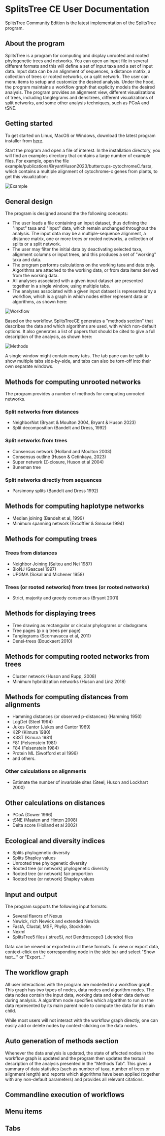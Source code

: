 # SplitsTree CE User Documentation

SplitsTree Community Edition is the latest implementation of the SplitsTree program. 

## About the program

SplitsTree is a program for computing and display unrooted and rooted phylogenetic trees and networks.
You can open an input file in several different formats and this will define a set of input taxa and a set of input data.
Input data can be an alignment of sequences, a distance matrix, a collection of trees or rooted networks, or a split network.
The user can menu items to setup and customize the desired analysis. Under the hood, the program maintains a workflow graph that explicity
models the desired analysis. The program provides an alignment view, different visualizations of trees, including tanglegrams and densitrees,
different visualizations of split networks, and some other analysis techniques, such as PCoA and tSNE.

## Getting started

To get started on Linux, MacOS or Windows, download the latest program installer from
[here](https://software-ab.informatik.uni-tuebingen.de/download/splitstree6/welcome.html).

Start the program and open a file of interest. In the installation directory, you will find an examples directory that contains a
large number of example files. For example, open the file example/publications/BryantHuson2023/buttercups-cytochromeC.fasta,
which contains a multiple alignment of cytochrome-c genes from plants, to get this visualization:

![Example](https://github.com/husonlab/splitstree6/blob/main/doc/images/cytochrome-c.png "Neighbor net")

## General design

The program is designed around the the following concepts:
- The user loads a file containing an input dataset, thus defining the "input" taxa and "input" data, which remain unchanged throughout the analysis. The input data may be a multiple-sequence alignment, a distance matrix, one or more trees or rooted networks, a collection of splits or a split network.
- The user may filter the initial data by deactivating selected taxa, alignment columns or input trees, and this produces a set of "working" taxa and data.
- The program performs calculations on the working taxa and data only. Algorithms are attached to the working data, or from data items derived from the working data.
- All analyses associated with a given input dataset are presented together in a single window, using multiple tabs.
- The analyses associated with a given input dataset is represented by a workflow, which is a graph in which nodes either represent data or algorithms, as shown here:

![Workflow](https://github.com/husonlab/splitstree6/blob/main/doc/images/workflow.png "SplitsTreeCE workflow")

Based on the workflow, SplitsTreeCE generates a "methods section" that describes the data and which algorithms are used, with which non-default options. It also generates a list of papers that should be cited to give a full description of the analysis, as shown here:

![Methods](https://github.com/husonlab/splitstree6/blob/main/doc/images/methods.png "SplitsTreeCE methods section")

 A single window might contain many tabs. The tab pane can be split to show multiple tabs side-by-side, and tabs can also be torn-off into their own separate windows.

## Methods for computing unrooted networks

The program provides a number of methods for computing unrooted networks.

### Split networks from distances

- NeighborNot (Bryant & Moulton 2004, Bryant & Huson 2023)
- Split decomposition (Bandelt and Dress, 1992)

### Split networks from trees

- Consensus network (Holland and Moulton 2003)
- Consensus outline (Huson & Cetinkaya, 2023)
- Super network (Z-closure, Huson et al 2004)
- Buneman tree 

### Split networks directly from sequences

- Parsimony splits (Bandelt and Dress 1992)

## Methods for computing haplotype networks

- Median joining (Bandelt et al, 1999)
- Minimum spanning network (Excoffier & Smouse 1994)

## Methods for computing trees

### Trees from distances

- Neighbor Joining (Saitou and Nei 1987)
- BioNJ (Gascuel 1997)
- UPGMA (Sokal and Michener 1958)

### Trees (or rooted networks) from trees (or rooted networks)

- Strict, majority and greedy consensus (Bryant 2001)

## Methods for displaying trees

- Tree drawing as rectangular or circular phylograms or cladograms
- Tree pages (p x q trees per page)
- Tanglegrams (Scornavacca et al, 2011)
-  Densi-trees (Bouckaert 2010)

## Methods for computing rooted networks from trees

- Cluster network (Huson and Rupp, 2008)
- Minimum hybridization networks (Huson and Linz 2018)

## Methods for computing distances from alignments
- Hamming distances (or observed p-distances) (Hamming 1950)
- LogDet (Steel 1994)
- Jukes Cantor (Jukes and Cantor 1969)
- K2P (Kimura 1980)
- K3ST (Kimura 1981)
- F81 (Felsenstein 1981)
- F84 (Felsenstein 1984)
- Protein ML (Swofford et al 1996)
- and others.

### Other calculations on alignments
- Estimate the number of invariable sites (Steel, Huson and Lockhart 2000)

## Other calculations on distances

- PCoA (Gower 1966)
- tSNE (Maaten and Hinton 2008)
- Delta score (Holland et al 2002) 


## Ecological and diversity indices

- Splits phylogenetic diversity
- Splits Shapley values
- Unrooted tree phylogenetic diversity
- Rooted tree (or network) phylogenetic diversity
- Rooted tree (or network) fair proportion
- Rooted tree (or network) Shapley values

## Input and output

The program supports the following input formats:

- Several flavors of Nexus
- Newick, rich Newick and extended Newick
- FastA, Clustal, MSF, Phylip, Stockholm
- Nexml
- SplitsTree5 files (.stree5), *not* Dendroscope3 (.dendro) files

Data can be viewed or exported in all these formats. To view or export data, context-click on the corresponding
node in the side bar and select "Show text..." or "Export..."

## The workflow graph

All user interactions with the program are modelled in a workflow graph. This graph has two types of nodes, data nodes
and algorithm nodes. The data nodes contain the input data, working data and other data derived during analysis. A algorithm node specifies which algorithm to run on the data represented by its main parent node to compute the data for its main child.

While most users will not interact with the workflow graph directly, one can easily add or delete nodes by context-clicking on the data nodes.

## Auto generation of methods section

Whenever the data analysis is updated, the state of affected nodes in the workflow graph is updated and the program then updates the textual description of the analysis presented in the "Methods Tab". This gives a summary of data statistics (such as number of taxa, number of trees or alignment length) and reports which algorithms have been applied (together with any non-default parameters) and provides all relevant citations.

## Commandline execution of workflows

## Menu items

## Tabs
